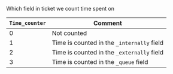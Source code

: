 <!-- markdownlint-disable-file MD041 -->
Which field in ticket we count time spent on

| `Time_counter` | Comment |
|---|---|
| 0 | Not counted |
| 1 | Time is counted in the `_internally` field |
| 2 | Time is counted in the `_externally` field |
| 3 | Time is counted in the `_queue` field |
